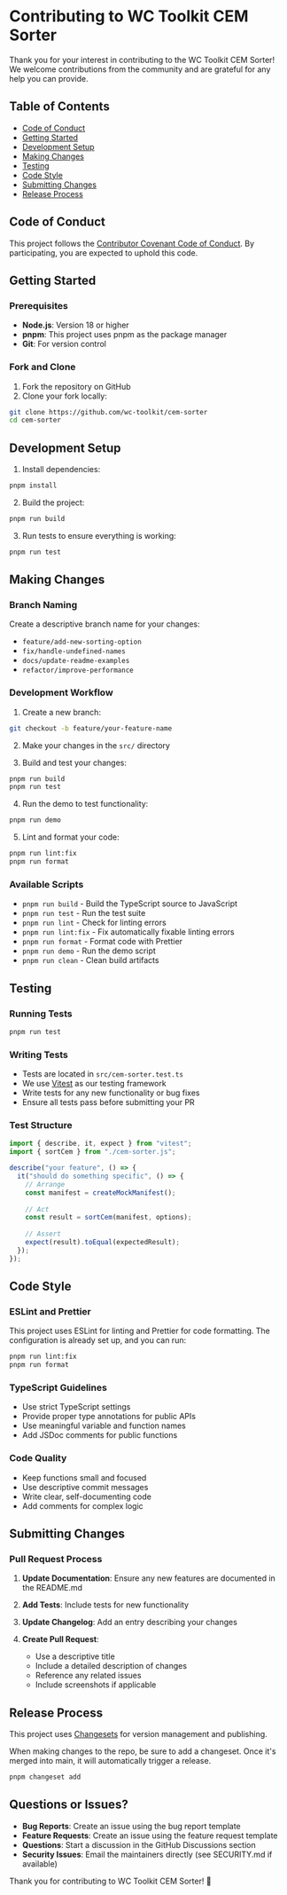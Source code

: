 # Contributing to WC Toolkit CEM Sorter

Thank you for your interest in contributing to the WC Toolkit CEM Sorter! We welcome contributions from the community and are grateful for any help you can provide.

## Table of Contents

- [Code of Conduct](#code-of-conduct)
- [Getting Started](#getting-started)
- [Development Setup](#development-setup)
- [Making Changes](#making-changes)
- [Testing](#testing)
- [Code Style](#code-style)
- [Submitting Changes](#submitting-changes)
- [Release Process](#release-process)

## Code of Conduct

This project follows the [Contributor Covenant Code of Conduct](https://www.contributor-covenant.org/version/2/1/code_of_conduct/). By participating, you are expected to uphold this code.

## Getting Started

### Prerequisites

- **Node.js**: Version 18 or higher
- **pnpm**: This project uses pnpm as the package manager
- **Git**: For version control

### Fork and Clone

1. Fork the repository on GitHub
2. Clone your fork locally:

```bash
git clone https://github.com/wc-toolkit/cem-sorter
cd cem-sorter
```

## Development Setup

1. Install dependencies:

```bash
pnpm install
```

2. Build the project:

```bash
pnpm run build
```

3. Run tests to ensure everything is working:

```bash
pnpm run test
```

## Making Changes

### Branch Naming

Create a descriptive branch name for your changes:

- `feature/add-new-sorting-option`
- `fix/handle-undefined-names`
- `docs/update-readme-examples`
- `refactor/improve-performance`

### Development Workflow

1. Create a new branch:

```bash
git checkout -b feature/your-feature-name
```

2. Make your changes in the `src/` directory

3. Build and test your changes:

```bash
pnpm run build
pnpm run test
```

4. Run the demo to test functionality:

```bash
pnpm run demo
```

5. Lint and format your code:

```bash
pnpm run lint:fix
pnpm run format
```

### Available Scripts

- `pnpm run build` - Build the TypeScript source to JavaScript
- `pnpm run test` - Run the test suite
- `pnpm run lint` - Check for linting errors
- `pnpm run lint:fix` - Fix automatically fixable linting errors
- `pnpm run format` - Format code with Prettier
- `pnpm run demo` - Run the demo script
- `pnpm run clean` - Clean build artifacts

## Testing

### Running Tests

```bash
pnpm run test
```

### Writing Tests

- Tests are located in `src/cem-sorter.test.ts`
- We use [Vitest](https://vitest.dev/) as our testing framework
- Write tests for any new functionality or bug fixes
- Ensure all tests pass before submitting your PR

### Test Structure

```typescript
import { describe, it, expect } from "vitest";
import { sortCem } from "./cem-sorter.js";

describe("your feature", () => {
  it("should do something specific", () => {
    // Arrange
    const manifest = createMockManifest();
    
    // Act
    const result = sortCem(manifest, options);
    
    // Assert
    expect(result).toEqual(expectedResult);
  });
});
```

## Code Style

### ESLint and Prettier

This project uses ESLint for linting and Prettier for code formatting. The configuration is already set up, and you can run:

```bash
pnpm run lint:fix
pnpm run format
```

### TypeScript Guidelines

- Use strict TypeScript settings
- Provide proper type annotations for public APIs
- Use meaningful variable and function names
- Add JSDoc comments for public functions

### Code Quality

- Keep functions small and focused
- Use descriptive commit messages
- Write clear, self-documenting code
- Add comments for complex logic

## Submitting Changes

### Pull Request Process

1. **Update Documentation**: Ensure any new features are documented in the README.md

2. **Add Tests**: Include tests for new functionality

3. **Update Changelog**: Add an entry describing your changes

4. **Create Pull Request**: 
   - Use a descriptive title
   - Include a detailed description of changes
   - Reference any related issues
   - Include screenshots if applicable

## Release Process

This project uses [Changesets](https://github.com/changesets/changesets) for version management and publishing.

When making changes to the repo, be sure to add a changeset. Once it's merged into main, it will automatically trigger a release.

```bash
pnpm changeset add
```

## Questions or Issues?

- **Bug Reports**: Create an issue using the bug report template
- **Feature Requests**: Create an issue using the feature request template
- **Questions**: Start a discussion in the GitHub Discussions section
- **Security Issues**: Email the maintainers directly (see SECURITY.md if available)

Thank you for contributing to WC Toolkit CEM Sorter! 🎉
